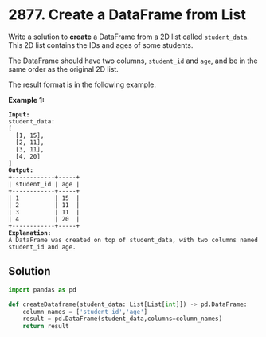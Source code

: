 # 2877. Create a DataFrame from List

Write a solution to **create** a DataFrame from a 2D list called `student_data`. This 2D list contains the IDs and ages of some students.

The DataFrame should have two columns, `student_id` and `age`, and be in the same order as the original 2D list.

The result format is in the following example.

&#x20;

**Example 1:**

<pre><code><strong>Input:
</strong>student_data:
[
  [1, 15],
  [2, 11],
  [3, 11],
  [4, 20]
]
<strong>Output:
</strong>+------------+-----+
| student_id | age |
+------------+-----+
| 1          | 15  |
| 2          | 11  |
| 3          | 11  |
| 4          | 20  |
+------------+-----+
<strong>Explanation:
</strong>A DataFrame was created on top of student_data, with two columns named student_id and age.
</code></pre>





## Solution

```python
import pandas as pd

def createDataframe(student_data: List[List[int]]) -> pd.DataFrame:
    column_names = ['student_id','age']
    result = pd.DataFrame(student_data,columns=column_names)
    return result
```

